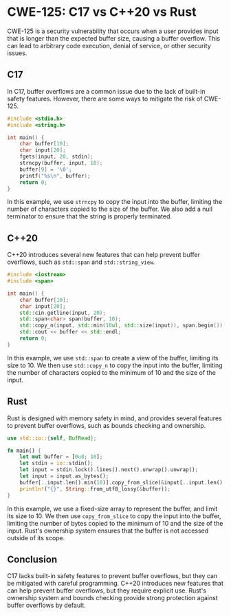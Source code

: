 # CWE-125: C17 vs C++20 vs Rust

CWE-125 is a security vulnerability that occurs when a user provides input that is longer than the 
expected buffer size, causing a buffer overflow. This can lead to arbitrary code execution, denial 
of service, or other security issues.

## C17

In C17, buffer overflows are a common issue due to the lack of built-in safety features. However, 
there are some ways to mitigate the risk of CWE-125.

```c
#include <stdio.h>
#include <string.h>

int main() {
    char buffer[10];
    char input[20];
    fgets(input, 20, stdin);
    strncpy(buffer, input, 10);
    buffer[9] = '\0';
    printf("%s\n", buffer);
    return 0;
}
```

In this example, we use `strncpy` to copy the input into the buffer, limiting the number of 
characters copied to the size of the buffer. We also add a null terminator to ensure that the 
string is properly terminated.

## C++20

C++20 introduces several new features that can help prevent buffer overflows, such as `std::span` 
and `std::string_view`.

```cpp
#include <iostream>
#include <span>

int main() {
    char buffer[10];
    char input[20];
    std::cin.getline(input, 20);
    std::span<char> span(buffer, 10);
    std::copy_n(input, std::min(10ul, std::size(input)), span.begin());
    std::cout << buffer << std::endl;
    return 0;
}
```

In this example, we use `std::span` to create a view of the buffer, limiting its size to 10. We 
then use `std::copy_n` to copy the input into the buffer, limiting the number of characters copied 
to the minimum of 10 and the size of the input.

## Rust

Rust is designed with memory safety in mind, and provides several features to prevent buffer 
overflows, such as bounds checking and ownership.

```rust
use std::io::{self, BufRead};

fn main() {
    let mut buffer = [0u8; 10];
    let stdin = io::stdin();
    let input = stdin.lock().lines().next().unwrap().unwrap();
    let input = input.as_bytes();
    buffer[..input.len().min(10)].copy_from_slice(&input[..input.len().min(10)]);
    println!("{}", String::from_utf8_lossy(&buffer));
}
```

In this example, we use a fixed-size array to represent the buffer, and limit its size to 10. We 
then use `copy_from_slice` to copy the input into the buffer, limiting the number of bytes copied 
to the minimum of 10 and the size of the input. Rust's ownership system ensures that the buffer is 
not accessed outside of its scope.

## Conclusion

C17 lacks built-in safety features to prevent buffer overflows, but they can be mitigated with 
careful programming. C++20 introduces new features that can help prevent buffer overflows, but they 
require explicit use. Rust's ownership system and bounds checking provide strong protection against 
buffer overflows by default.
